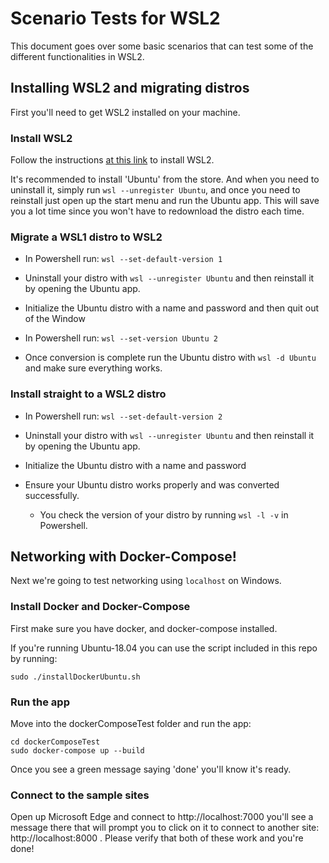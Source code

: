 # Scenario Tests for WSL2

This document goes over some basic scenarios that can test some of the different functionalities in WSL2. 

## Installing WSL2 and migrating distros

First you'll need to get WSL2 installed on your machine.

### Install WSL2

Follow the instructions [at this link](https://aka.ms/wsl2-install) to install WSL2.

It's recommended to install 'Ubuntu' from the store. And when you need to uninstall it, simply run `wsl --unregister Ubuntu`, and once you need to reinstall just open up the start menu and run the Ubuntu app. This will save you a lot time since you won't have to redownload the distro each time.

### Migrate a WSL1 distro to WSL2

- In Powershell run: 
   `wsl --set-default-version 1` 

- Uninstall your distro with `wsl --unregister Ubuntu` and then reinstall it by opening the Ubuntu app.

- Initialize the Ubuntu distro with a name and password and then quit out of the Window

- In Powershell run:
   `wsl --set-version Ubuntu 2`

- Once conversion is complete run the Ubuntu distro with `wsl -d Ubuntu` and make sure everything works.

### Install straight to a WSL2 distro

- In Powershell run: 
   `wsl --set-default-version 2`

- Uninstall your distro with `wsl --unregister Ubuntu` and then reinstall it by opening the Ubuntu app.

- Initialize the Ubuntu distro with a name and password

- Ensure your Ubuntu distro works properly and was converted successfully.
   - You check the version of your distro by running `wsl -l -v` in Powershell.

## Networking with Docker-Compose!

Next we're going to test networking using `localhost` on Windows. 

### Install Docker and Docker-Compose

First make sure you have docker, and docker-compose installed.

If you're running Ubuntu-18.04 you can use the script included in this repo by running:

`sudo ./installDockerUbuntu.sh`

### Run the app

Move into the dockerComposeTest folder and run the app:

```
cd dockerComposeTest
sudo docker-compose up --build
```

Once you see a green message saying 'done' you'll know it's ready.

### Connect to the sample sites

Open up Microsoft Edge and connect to http://localhost:7000 you'll see a message there that will prompt you to click on it to connect to another site: http://localhost:8000 . Please verify that both of these work and you're done!

